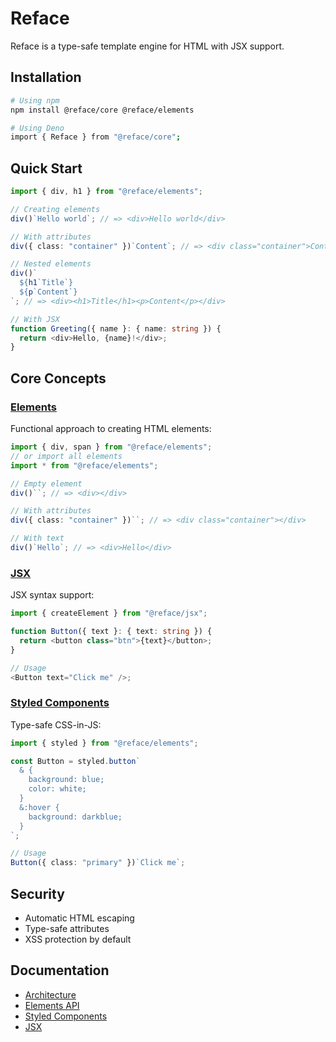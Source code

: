 # Reface

Reface is a type-safe template engine for HTML with JSX support.

## Installation

```bash
# Using npm
npm install @reface/core @reface/elements

# Using Deno
import { Reface } from "@reface/core";
```

## Quick Start

```typescript
import { div, h1 } from "@reface/elements";

// Creating elements
div()`Hello world`; // => <div>Hello world</div>

// With attributes
div({ class: "container" })`Content`; // => <div class="container">Content</div>

// Nested elements
div()`
  ${h1`Title`}
  ${p`Content`}
`; // => <div><h1>Title</h1><p>Content</p></div>

// With JSX
function Greeting({ name }: { name: string }) {
  return <div>Hello, {name}!</div>;
}
```

## Core Concepts

### [Elements](./elements.md)

Functional approach to creating HTML elements:

```typescript
import { div, span } from "@reface/elements";
// or import all elements
import * from "@reface/elements";

// Empty element
div()``; // => <div></div>

// With attributes
div({ class: "container" })``; // => <div class="container"></div>

// With text
div()`Hello`; // => <div>Hello</div>
```

### [JSX](./jsx.md)

JSX syntax support:

```typescript
import { createElement } from "@reface/jsx";

function Button({ text }: { text: string }) {
  return <button class="btn">{text}</button>;
}

// Usage
<Button text="Click me" />;
```

### [Styled Components](./elements@styled.md)

Type-safe CSS-in-JS:

```typescript
import { styled } from "@reface/elements";

const Button = styled.button`
  & {
    background: blue;
    color: white;
  }
  &:hover {
    background: darkblue;
  }
`;

// Usage
Button({ class: "primary" })`Click me`;
```

## Security

- Automatic HTML escaping
- Type-safe attributes
- XSS protection by default

## Documentation

- [Architecture](./architecture.md)
- [Elements API](./elements.md)
- [Styled Components](./elements@styled.md)
- [JSX](./jsx.md)
